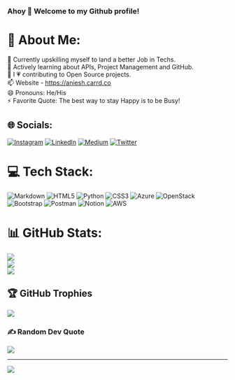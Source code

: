 ### Ahoy 👋 Welcome to my Github profile!

<!--
**anieshak/anieshak** is a ✨ _special_ ✨ repository because its `README.md` (this file) appears on your GitHub profile.

Here are some ideas to get you started:

- 🔭 I’m currently working on ...
- 🌱 I’m currently learning ...
- 👯 I’m looking to collaborate on ...
- 🤔 I’m eager to assist with ...
- 💬 Ask me about ...
- 📫 How to reach me: ...
- 😄 Pronouns: ...
- ⚡ Fun fact: ...
-->
# 💫 About Me:
🔭 Currently upskilling myself to land a better Job in Techs.<br>🌱 Actively learning about APIs, Project Management and GitHub.<br>🤔 I &#128151; contributing to Open Source projects.<br>📫 Website - https://aniesh.carrd.co<br>😄 Pronouns: He/His<br>⚡ Favorite Quote: The best way to stay Happy is to be Busy!


## 🌐 Socials:
[![Instagram](https://img.shields.io/badge/Instagram-%23E4405F.svg?logo=Instagram&logoColor=white)](https://instagram.com/AgentAniesh) [![LinkedIn](https://img.shields.io/badge/LinkedIn-%230077B5.svg?logo=linkedin&logoColor=white)](https://linkedin.com/in/anieshkumar) [![Medium](https://img.shields.io/badge/Medium-12100E?logo=medium&logoColor=white)](https://medium.com/@aniesh) [![Twitter](https://img.shields.io/badge/Twitter-%231DA1F2.svg?logo=Twitter&logoColor=white)](https://twitter.com/AgentAniesh) 

# 💻 Tech Stack:
![Markdown](https://img.shields.io/badge/markdown-%23000000.svg?style=plastic&logo=markdown&logoColor=white) ![HTML5](https://img.shields.io/badge/html5-%23E34F26.svg?style=plastic&logo=html5&logoColor=white) ![Python](https://img.shields.io/badge/python-3670A0?style=plastic&logo=python&logoColor=ffdd54) ![CSS3](https://img.shields.io/badge/css3-%231572B6.svg?style=plastic&logo=css3&logoColor=white) ![Azure](https://img.shields.io/badge/azure-%230072C6.svg?style=plastic&logo=azure-devops&logoColor=white) ![OpenStack](https://img.shields.io/badge/Openstack-%23f01742.svg?style=plastic&logo=openstack&logoColor=white) ![Bootstrap](https://img.shields.io/badge/bootstrap-%23563D7C.svg?style=plastic&logo=bootstrap&logoColor=white) ![Postman](https://img.shields.io/badge/Postman-FF6C37?style=plastic&logo=postman&logoColor=white) ![Notion](https://img.shields.io/badge/Notion-%23000000.svg?style=plastic&logo=notion&logoColor=white) ![AWS](https://img.shields.io/badge/AWS-%23FF9900.svg?style=plastic&logo=amazon-aws&logoColor=white)
# 📊 GitHub Stats:
![](https://github-readme-stats.vercel.app/api?username=anieshak&theme=swift&hide_border=false&include_all_commits=true&count_private=true)<br/>
![](https://github-readme-streak-stats.herokuapp.com/?user=anieshak&theme=swift&hide_border=false)<br/>
![](https://github-readme-stats.vercel.app/api/top-langs/?username=anieshak&theme=swift&hide_border=false&include_all_commits=true&count_private=true&layout=compact)

## 🏆 GitHub Trophies
![](https://github-profile-trophy.vercel.app/?username=anieshak&theme=nord&no-frame=false&no-bg=false&margin-w=4)

### ✍️ Random Dev Quote
![](https://quotes-github-readme.vercel.app/api?type=horizontal&theme=light)

---
[![](https://visitcount.itsvg.in/api?id=anieshak&icon=5&color=12)](https://visitcount.itsvg.in)
